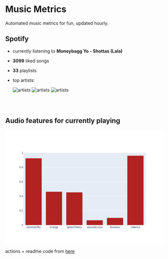 # Music Metrics

Automated music metrics for fun, updated hourly.

## Spotify

- currently listening to **Moneybagg Yo - Shottas (Lala)**

- **3099** liked songs
- **33** playlists

- top artists: 

    ![artists](https://i.scdn.co/image/550bfaa6e0d866c4fa96ba59e3de1d4df6ac5dbc) ![artists](https://i.scdn.co/image/ab6761610000f1780db925ebb68f5655f2c53e1e) ![artists](https://i.scdn.co/image/8bf432a5ebaa42ac0a13209ee2b627506d10b92b)

<br></br>

## Audio features for currently playing

![feature spread](figures/auto.png)

actions + readme code from [here](https://github.com/gargakshit/gargakshit)
